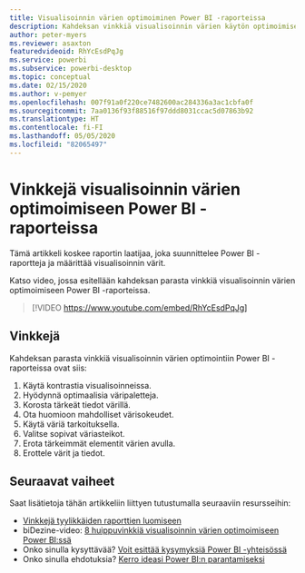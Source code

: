 ```yaml
---
title: Visualisoinnin värien optimoiminen Power BI -raporteissa
description: Kahdeksan vinkkiä visualisoinnin värien käytön optimoimiseen Power BI -raportin visualisoinneissa Power BI Desktopissa tai Power BI -palvelussa.
author: peter-myers
ms.reviewer: asaxton
featuredvideoid: RhYcEsdPqJg
ms.service: powerbi
ms.subservice: powerbi-desktop
ms.topic: conceptual
ms.date: 02/15/2020
ms.author: v-pemyer
ms.openlocfilehash: 007f91a0f220ce7482600ac284336a3ac1cbfa0f
ms.sourcegitcommit: 7aa0136f93f88516f97ddd8031ccac5d07863b92
ms.translationtype: HT
ms.contentlocale: fi-FI
ms.lasthandoff: 05/05/2020
ms.locfileid: "82065497"
---
```

# <a name="tips-to-optimize-visual-colors-in-power-bi-reports"></a>Vinkkejä visualisoinnin värien optimoimiseen Power BI -raporteissa

Tämä artikkeli koskee raportin laatijaa, joka suunnittelee Power BI -raportteja ja määrittää visualisoinnin värit.

Katso video, jossa esitellään kahdeksan parasta vinkkiä visualisoinnin värien optimoimiseen Power BI -raporteissa.

> [!VIDEO https://www.youtube.com/embed/RhYcEsdPqJg]

## <a name="tips"></a>Vinkkejä

Kahdeksan parasta vinkkiä visualisoinnin värien optimointiin Power BI -raporteissa ovat siis:

1. Käytä kontrastia visualisoinneissa.
1. Hyödynnä optimaalisia väripaletteja.
1. Korosta tärkeät tiedot värillä.
1. Ota huomioon mahdolliset värisokeudet.
1. Käytä väriä tarkoituksella.
1. Valitse sopivat väriasteikot.
1. Erota tärkeimmät elementit värien avulla.
1. Erottele värit ja tiedot.

## <a name="next-steps"></a>Seuraavat vaiheet

Saat lisätietoja tähän artikkeliin liittyen tutustumalla seuraaviin resursseihin:

- [Vinkkejä tyylikkäiden raporttien luomiseen](../desktop-tips-and-tricks-for-creating-reports.md)
- biDezine-video: [8 huippuvinkkiä visualisoinnin värien optimoimiseen Power BI:ssä](https://www.youtube.com/watch?v=RhYcEsdPqJg)
- Onko sinulla kysyttävää? [Voit esittää kysymyksiä Power BI -yhteisössä](https://community.powerbi.com/)
- Onko sinulla ehdotuksia? [Kerro ideasi Power BI:n parantamiseksi](https://ideas.powerbi.com)
